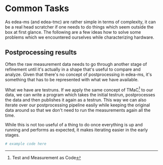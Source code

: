 # Common Tasks

As edea-ms (and edea-tmc) are rather simple in terms of complexity, it can be a real head scratcher if one needs to do things which seem outside the box at first glance. The following are a few ideas how to solve some problems which we encountered ourselves while characterizing hardware.

## Postprocessing results

Often the raw measurement data needs to go through another stage of refinement until it's actually in a shape that's useful to compare and analyze. Given that there's no concept of postprocessing in edea-ms, it's something that has to be represented with what we have available.

What we have are testruns. If we apply the same concept of TMaC[^tmac] to our data, we can write a program which takes the initial testrun, postprocesses the data and then publishes it again as a testrun. This way we can also iterate over our postprocessing pipeline easily while keeping the original data around so that we don't need to run the measurements again all the time.

While this is not too useful of a thing to do once everything is up and running and performs as expected, it makes iterating easier in the early stages.

```python
# example code here
```

[^tmac]: Test and Measurement as Code
